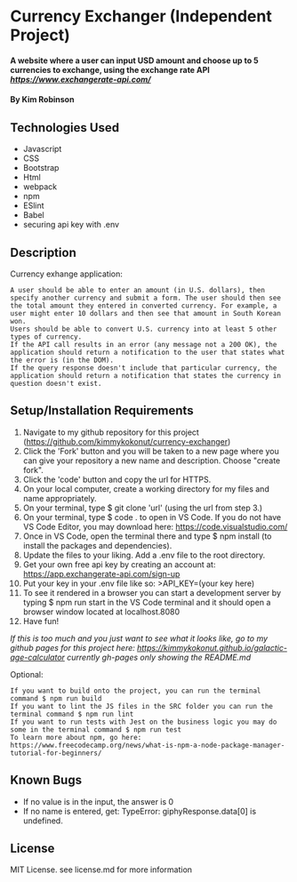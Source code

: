 # Currency Exchanger (Independent Project)

#### A website where a user can input USD amount and choose up to 5 currencies to exchange, using the exchange rate API _https://www.exchangerate-api.com/_

#### By Kim Robinson

## Technologies Used

* Javascript
* CSS
* Bootstrap
* Html
* webpack
* npm
* ESlint
* Babel
* securing api key with .env

## Description
Currency exhange application:

    A user should be able to enter an amount (in U.S. dollars), then specify another currency and submit a form. The user should then see the total amount they entered in converted currency. For example, a user might enter 10 dollars and then see that amount in South Korean won.
    Users should be able to convert U.S. currency into at least 5 other types of currency.
    If the API call results in an error (any message not a 200 OK), the application should return a notification to the user that states what the error is (in the DOM). 
    If the query response doesn't include that particular currency, the application should return a notification that states the currency in question doesn't exist. 

## Setup/Installation Requirements

1. Navigate to my github repository for this project (https://github.com/kimmykokonut/currency-exchanger)
2. Click the 'Fork' button and you will be taken to a new page where you can give your repository a new name and description. Choose "create fork".
3. Click the 'code' button and copy the url for HTTPS.
4. On your local computer, create a working directory for my files and name appropriately.
5. On your terminal, type $ git clone 'url' (using the url from step 3.)
6. On your terminal, type $ code . to open in VS Code. If you do not have VS Code Editor, you may download here: https://code.visualstudio.com/
7. Once in VS Code, open the terminal there and type $ npm install (to install the packages and dependencies).
8. Update the files to your liking.  Add a .env file to the root directory.
9. Get your own free api key by creating an account at: https://app.exchangerate-api.com/sign-up
10.  Put your key in your .env file like so: >API_KEY=(your key here)
11. To see it rendered in a browser you can start a development server by typing $ npm run start in the VS Code terminal and it should open a browser window located at localhost.8080
12. Have fun!

_If this is too much and you just want to see what it looks like, go to my github pages for this project here: https://kimmykokonut.github.io/galactic-age-calculator currently gh-pages only showing the README.md_

Optional:

    If you want to build onto the project, you can run the terminal command $ npm run build
    If you want to lint the JS files in the SRC folder you can run the terminal command $ npm run lint
    If you want to run tests with Jest on the business logic you may do some in the terminal command $ npm run test
    To learn more about npm, go here: https://www.freecodecamp.org/news/what-is-npm-a-node-package-manager-tutorial-for-beginners/

## Known Bugs

* If no value is in the input, the answer is 0
* If no name is entered, get: TypeError: giphyResponse.data[0] is undefined.

## License

MIT License. see license.md for more information
